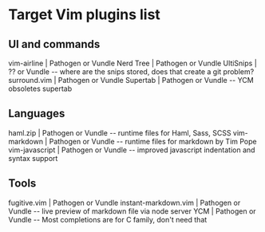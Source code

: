 # Target Vim plugins list

## UI and commands

vim-airline | Pathogen or Vundle
Nerd Tree | Pathogen or Vundle
UltiSnips | ?? or Vundle -- where are the snips stored, does that create a git problem?
surround.vim | Pathogen or Vundle
Supertab | Pathogen or Vundle -- YCM obsoletes supertab

## Languages ##

haml.zip | Pathogen or Vundle -- runtime files for Haml, Sass, SCSS
vim-markdown | Pathogen or Vundle -- runtime files for markdown by Tim Pope
vim-javascript | Pathogen or Vundle -- improved javascript indentation and syntax support

## Tools ##

fugitive.vim | Pathogen or Vundle
instant-markdown.vim | Pathogen or Vundle -- live preview of markdown file via node server
YCM | Pathogen or Vundle -- Most completions are for C family, don't need that
